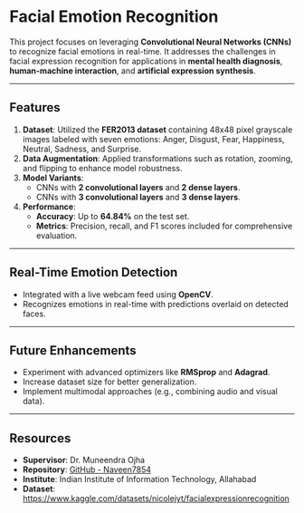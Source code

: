 # Facial Emotion Recognition

This project focuses on leveraging **Convolutional Neural Networks (CNNs)** to recognize facial emotions in real-time. It addresses the challenges in facial expression recognition for applications in **mental health diagnosis**, **human-machine interaction**, and **artificial expression synthesis**.

---

## Features
1. **Dataset**: Utilized the **FER2013 dataset** containing 48x48 pixel grayscale images labeled with seven emotions: Anger, Disgust, Fear, Happiness, Neutral, Sadness, and Surprise.
2. **Data Augmentation**: Applied transformations such as rotation, zooming, and flipping to enhance model robustness.
3. **Model Variants**:
   - CNNs with **2 convolutional layers** and **2 dense layers**.
   - CNNs with **3 convolutional layers** and **3 dense layers**.
4. **Performance**:
   - **Accuracy**: Up to **64.84%** on the test set.
   - **Metrics**: Precision, recall, and F1 scores included for comprehensive evaluation.

---

## Real-Time Emotion Detection
- Integrated with a live webcam feed using **OpenCV**.
- Recognizes emotions in real-time with predictions overlaid on detected faces.

---

## Future Enhancements
- Experiment with advanced optimizers like **RMSprop** and **Adagrad**.
- Increase dataset size for better generalization.
- Implement multimodal approaches (e.g., combining audio and visual data).

---

## Resources
- **Supervisor**: Dr. Muneendra Ojha
- **Repository**: [GitHub - Naveen7854](https://github.com/Naveen7854)
- **Institute**: Indian Institute of Information Technology, Allahabad
- **Dataset**: https://www.kaggle.com/datasets/nicolejyt/facialexpressionrecognition
